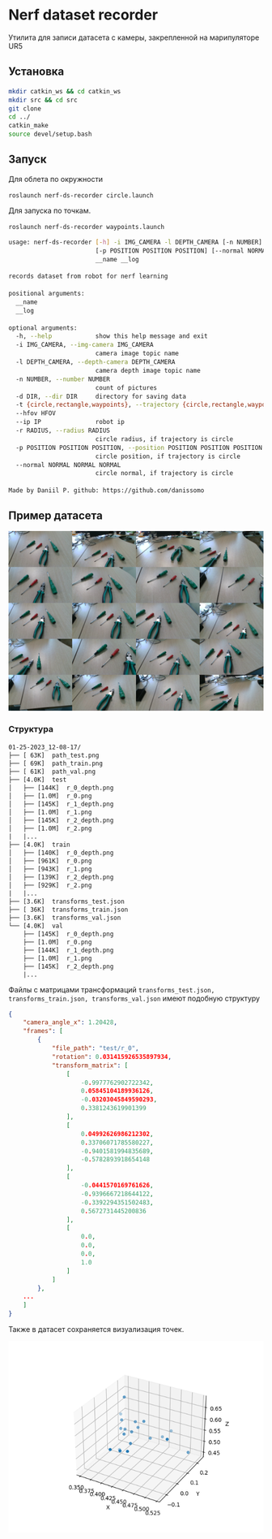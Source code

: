 # Nerf dataset recorder

Утилита для записи датасета с камеры, закрепленной на марипуляторе UR5

## Установка
```bash
mkdir catkin_ws && cd catkin_ws
mkdir src && cd src
git clone 
cd ../
catkin_make
source devel/setup.bash
```

## Запуск

Для облета по окружности 

```roslaunch nerf-ds-recorder circle.launch```

Для запуска по точкам.

```roslaunch nerf-ds-recorder waypoints.launch```


```bash
usage: nerf-ds-recorder [-h] -i IMG_CAMERA -l DEPTH_CAMERA [-n NUMBER] [-d DIR] [-t {circle,rectangle,waypoints}] [--hfov HFOV] --ip IP [-r RADIUS]
                        [-p POSITION POSITION POSITION] [--normal NORMAL NORMAL NORMAL]
                        __name __log

records dataset from robot for nerf learning

positional arguments:
  __name
  __log

optional arguments:
  -h, --help            show this help message and exit
  -i IMG_CAMERA, --img-camera IMG_CAMERA
                        camera image topic name
  -l DEPTH_CAMERA, --depth-camera DEPTH_CAMERA
                        camera depth image topic name
  -n NUMBER, --number NUMBER
                        count of pictures
  -d DIR, --dir DIR     directory for saving data
  -t {circle,rectangle,waypoints}, --trajectory {circle,rectangle,waypoints}
  --hfov HFOV
  --ip IP               robot ip
  -r RADIUS, --radius RADIUS
                        circle radius, if trajectory is circle
  -p POSITION POSITION POSITION, --position POSITION POSITION POSITION
                        circle position, if trajectory is circle
  --normal NORMAL NORMAL NORMAL
                        circle normal, if trajectory is circle

Made by Daniil P. github: https://github.com/danissomo
```

## Пример датасета

![tools](doc/tool_dataset.png)


### Структура

```
01-25-2023_12-08-17/
├── [ 63K]  path_test.png
├── [ 69K]  path_train.png
├── [ 61K]  path_val.png
├── [4.0K]  test
│   ├── [144K]  r_0_depth.png
│   ├── [1.0M]  r_0.png
│   ├── [145K]  r_1_depth.png
│   ├── [1.0M]  r_1.png
│   ├── [145K]  r_2_depth.png
│   ├── [1.0M]  r_2.png
|   |...
├── [4.0K]  train
│   ├── [140K]  r_0_depth.png
│   ├── [961K]  r_0.png
│   ├── [943K]  r_1.png
│   ├── [139K]  r_2_depth.png
│   ├── [929K]  r_2.png
|   |...
├── [3.6K]  transforms_test.json
├── [ 36K]  transforms_train.json
├── [3.6K]  transforms_val.json
└── [4.0K]  val
    ├── [145K]  r_0_depth.png
    ├── [1.0M]  r_0.png
    ├── [144K]  r_1_depth.png
    ├── [1.0M]  r_1.png
    ├── [145K]  r_2_depth.png
    |...

```

Файлы с матрицами трансформаций ```transforms_test.json, transforms_train.json, transforms_val.json``` имеют подобную структуру

```json
{
    "camera_angle_x": 1.20428,
    "frames": [
        {
            "file_path": "test/r_0",
            "rotation": 0.031415926535897934,
            "transform_matrix": [
                [
                    -0.9977762902722342,
                    0.05845104189936126,
                    -0.03203045849590293,
                    0.3381243619901399
                ],
                [
                    0.04992626986212302,
                    0.33706071785580227,
                    -0.9401581994835689,
                    -0.5782893918654148
                ],
                [
                    -0.0441570169761626,
                    -0.9396667218644122,
                    -0.3392294351502483,
                    0.5672731445200836
                ],
                [
                    0.0,
                    0.0,
                    0.0,
                    1.0
                ]
            ]
        },
    ...
    ]
}
```

Также в датасет сохраняется визуализация точек.

![tools](data/tools/path_train.png)




